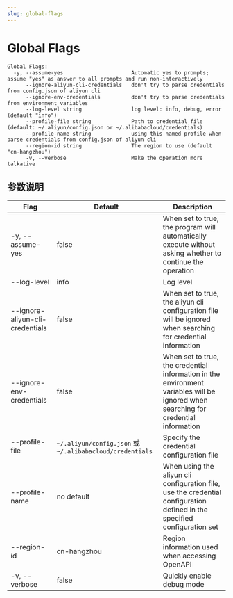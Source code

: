```yaml
---
slug: global-flags
---
```


# Global Flags

```
Global Flags:
  -y, --assume-yes                      Automatic yes to prompts; assume "yes" as answer to all prompts and run non-interactively
      --ignore-aliyun-cli-credentials   don't try to parse credentials from config.json of aliyun cli
      --ignore-env-credentials          don't try to parse credentials from environment variables
      --log-level string                log level: info, debug, error (default "info")
      --profile-file string             Path to credential file (default: ~/.aliyun/config.json or ~/.alibabacloud/credentials)
      --profile-name string             using this named profile when parse credentials from config.json of aliyun cli
      --region-id string                The region to use (default "cn-hangzhou")
      -v, --verbose                     Make the operation more talkative
```

## 参数说明

| Flag                            | Default                                                 | Description                                                                                                                         |
|---------------------------------|---------------------------------------------------------|-------------------------------------------------------------------------------------------------------------------------------------|
| -y, --assume-yes                | false                                                   | When set to true, the program will automatically execute without asking whether to continue the operation                           |
| --log-level                     | info                                                    | Log level                                                                                                                           |
| --ignore-aliyun-cli-credentials | false                                                   | When set to true, the aliyun cli configuration file will be ignored when searching for credential information                       |
| --ignore-env-credentials        | false                                                   | When set to true, the credential information in the environment variables will be ignored when searching for credential information |
| --profile-file                  | `~/.aliyun/config.json` 或 `~/.alibabacloud/credentials` | Specify the credential configuration file                                                                                           |
| --profile-name                  | no default                                              | When using the aliyun cli configuration file, use the credential configuration defined in the specified configuration set           |
| --region-id                     | cn-hangzhou                                             | Region information used when accessing OpenAPI                                                                                      |
| -v, --verbose                   | false                                                   | Quickly enable debug mode                                                                                                           |
